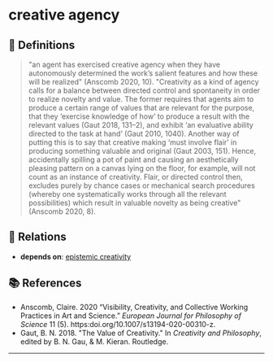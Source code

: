 # creative agency

## 📖 Definitions

> "an agent has exercised creative agency when they have autonomously determined the work’s salient features and how these will be realized" (Anscomb 2020, 10). "Creativity as a kind of agency calls for a balance between directed control and spontaneity in order to realize novelty and value. The former requires that agents aim to produce a certain range of values that are relevant for the purpose, that they ‘exercise knowledge of how’ to produce a result with the relevant values (Gaut 2018, 131–2), and exhibit ‘an evaluative ability directed to the task at hand’ (Gaut 2010, 1040). Another way of putting this is to say that creative making ‘must involve flair’ in producing something valuable and original (Gaut 2003, 151). Hence, accidentally spilling a pot of paint and causing an aesthetically pleasing pattern on a canvas lying on the floor, for example, will not count as an instance of creativity. Flair, or directed control then, excludes purely by chance cases or mechanical search procedures (whereby one systematically works through all the relevant possibilities) which result in valuable novelty as being creative" (Anscomb 2020, 8).

## 🔗 Relations

- **depends on**: [epistemic creativity](./epistemic-creativity.md)

## 📚 References

- Anscomb, Claire. 2020 “Visibility, Creativity, and Collective Working Practices in Art and Science.” _European Journal for Philosophy of Science_ 11 (5). https:doi.org/10.1007/s13194-020-00310-z.
- Gaut, B. N. 2018. "The Value of Creativity." In _Creativity and Philosophy_, edited by B. N. Gau, & M. Kieran. Routledge.

---

<script src="https://giscus.app/client.js"
                data-repo="natesheehan/conceptcartography"
                data-repo-id="R_kgDOPB5QiQ"
                data-category="General"
                data-category-id="DIC_kwDOPB5Qic4CsAxd"
                data-mapping="pathname"
                data-strict="0"
                data-reactions-enabled="1"
                data-emit-metadata="0"
                data-input-position="bottom"
                data-theme="catppuccin_mocha"
                data-lang="en"
                crossorigin="anonymous"
                async>
        </script>
        
